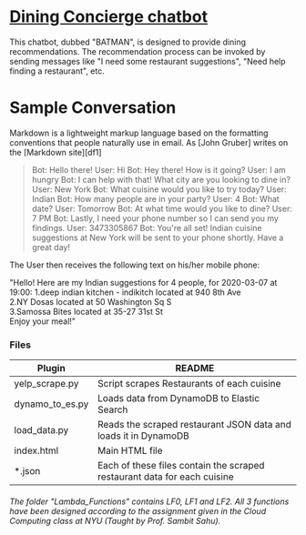 # [Dining Concierge chatbot](http://diningconciergechatbot.s3-website-us-east-1.amazonaws.com/)


This chatbot, dubbed "BATMAN", is designed to provide dining recommendations. The recommendation process can be invoked by sending messages like "I need some restaurant suggestions", "Need help finding a restaurant", etc.


# Sample Conversation

Markdown is a lightweight markup language based on the formatting conventions that people naturally use in email.  As [John Gruber] writes on the [Markdown site][df1]

> Bot: Hello there!
> User: Hi
> Bot: Hey there! How is it going?
> User: I am hungry
> Bot: I can help with that! What city are you looking to dine in?
> User: New York
> Bot: What cuisine would you like to try today?
> User: Indian
> Bot: How many people are in your party?
> User: 4
> Bot: What date?
> User: Tomorrow
> Bot: At what time would you like to dine?
> User: 7 PM
> Bot: Lastly, I need your phone number so I can send you my findings.
> User: 3473305867
> Bot: You're all set! Indian cuisine suggestions at New York will be sent to your phone shortly. Have a great day!

The User then receives the following text on his/her mobile phone:

"Hello! Here are my Indian suggestions for 4 people, for 2020-03-07 at 19:00: 
1.deep indian kitchen - indikitch located at 940 8th Ave  
2.NY Dosas located at 50 Washington Sq S  
3.Samossa Bites located at 35-27 31st St  
Enjoy your meal!"

### Files

| Plugin | README |
| ------ | ------ |
| yelp_scrape.py | Script scrapes Restaurants of each cuisine |
| dynamo_to_es.py | Loads data from DynamoDB to Elastic Search|
| load_data.py | Reads the scraped restaurant JSON data and loads it in DynamoDB |
| index.html | Main HTML file |
| *.json | Each of these files contain the scraped restaurant data for each cuisine |

###### The folder "Lambda_Functions" contains LF0, LF1 and LF2. All 3 functions have been designed according to the assignment given in the Cloud Computing class at NYU (Taught by Prof. Sambit Sahu).




